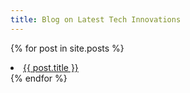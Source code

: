 ```yaml
---
title: Blog on Latest Tech Innovations
---
```


{% for post in site.posts %}
  <li><a href="{{ post.url }}">{{ post.title }}</a></li>
{% endfor %}
